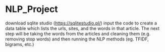 # NLP_Project
 
download sqlite studio (https://sqlitestudio.pl/)
input the code to create a data table which lists the urls, sites, and the words in that article. 
The next step will be taking the words from the articles and cleaning them (e.g. removing stop words) and then running the NLP methods (eg. TFIDF, bigrams, etc.)
